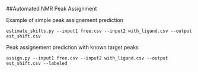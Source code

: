 ##Automated NMR Peak Assignment

Example of simple peak assignement prediction
```
estimate_shifts.py --input1 free.csv --input2 with_ligand.csv --output est_shift.csv 
```



Peak assignement prediction with known target peaks
```
assign.py --input1 free.csv --input2 with_ligand.csv --output est_shift.csv --labeled 
```